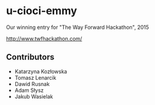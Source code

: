 # u-cioci-emmy

Our winning entry for "The Way Forward Hackathon", 2015

http://www.twfhackathon.com/

## Contributors

- Katarzyna Kozłowska
- Tomasz Lenarcik
- Dawid Rusnak
- Adam Słysz
- Jakub Wasielak
